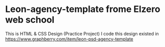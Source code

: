 # Leon-agency-template frome Elzero web school
This is HTML &amp; CSS Design (Practice Project)
I code this design existed in https://www.graphberry.com/item/leon-psd-agency-template
